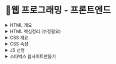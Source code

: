 # 📝웹 프로그래밍 - 프론트엔드

<details>
  
<summary> HTML 개요 </summary>
<div markdown="1">
  
##  HTML 기본문법
### -  요소
  `<태그>내용</태그>`    
     
##  부모와 자식 관계의 이해
###  
  `<태그><태그>내용</태그></태그>` : 안에 있는 태그는 자식요소 겉은 부모요소   
####   
   들여쓰기 : `tab` , 내어쓰기 : `Shift+Tab`   
     
##  빈 태그
###  - 빈 태그
  `<태그/>`   
###  - 기능을 확장한 태그 
  `<태그 속성='값'>내용</태그>` 
#### EX)
  ```HTML
  <img scr="./cat.jpg" alt="고양이"/> 
  <!-- scr: 경로 alt: 이미지의 이름(대체 텍스트)-->
  <input type = "text"/>
  <!--type : 데이터의 타입 "text" :사용자에게 일반 텍스트를 입력받는다-->
  <input type = "checkbox">
  <!--type : 데이터의 타입 "text" :사용자에게 체크여부를 입력받는다-->
  ```   
##  글자와 상자
### 요소가 화면에 출력되는 특성으로 크게 2가지로 구분할 수 있다.   
#### - 인라인(inline)요소 : 글자를 만들기 위한 요소들.   
  `<span></span>` : 콘텐츠 영역을 설정하는 용도(본질적으로 아무것도 나타나지 않음)
  
##### EX) 1 
  

  ```HTML
   <!--HTML-->
   <span>Hello</span><!--띄어쓰기로 해석-->
   <span>World</span>
  ```    
  ```CSS
  /*CSS*/
  body {
    font-size: 100px; /*글자 사이즈 조절*/
  }
  ```    
##### EX) 2  
  `margin` : 요소의 외부 여백을 지정하는 css속성   
  `padding`: 요소의 내부 여백을 지정하는 css속성    

  
  ```HTML
  <!--HTML-->
  <span style="margin: 20px 20px;">Hello</span>
  <span style="margin: 20px 20px;">World</span>
  
  <!--*불가능 :: 글자요소 안에 상자요소-->
  <span><div></div></span>
  <!--*가능 :: 글자요소 안에 글자요소-->
  <span><span></span></span>
  ```   
  
#### - 블록(block) 요소 : 상자(레이아웃)를 만들기 위한 요소들.   
  `<div></div>` : 콘텐츠 영역을 설정하는 용도(본질적으로 아무것도 나타나지 않음)

##### EX) 1 

  
  ```HTML
   <!--HTML-->
   <div>Hello</div><!--띄어쓰기로 해석-->
   <div>World</div>
  ```    
##### EX) 2  
  `width` : 요소의 가로 너비를 지정하는 css속성     
  `height`: 요소의 새로 너비를 지정하는 css속성    

     
  ```HTML
  <!--HTML-->
  <div style="width: 100px;">Hello</div>
  <div style="height: 40px;">World</div>

  <!--*가능 :: 블록요소 안에 블록요소-->
  <span><div></div></span>
  <!--*가능 :: 블록요소 안에 인라인(글자)요소-->
  <span><span></span></span>
  ```       
</div>
</details>

<details>
<summary> HTML 핵심정리 (수정필요) </summary>
<div markdown="1">
  
## 핵심 요소 정리
###
  - `<div></div>` : (블록 상자 요소) 특별한 의미가 없고 구분을 위한 요소이다
  - `<h1>오늘의 날씨</h1>` : (블록 상자 요소) 제목을 의미하는 요소이다. + 숫자가 작을수록 더 중요한 제목
  - `<p>중부 집중호우, 12호 태풍 북상중..</p>` : (블록 상자 요소) 문장을 의미하는 요소이다.
  - ` <img src="img/weather.jpg" alt"12호 태풍"/>  ` : (인라인 글자 요소) 이미지를 삽입하는 요소이다..
  <img src="https://user-images.githubusercontent.com/87464723/153823868-1e1d2d85-5019-4ae5-b97d-75a992fed8b4.png" width="200" height="150"/>   
   
  ```HTML
  <div>
    <h1>오늘의 날씨</h1>
    <img src="img/weather.jpg" alt"12호 태풍"/>
  </div>
  ```
  
  - `<ul></ul>` : (블록 상자 요소) 순서가 필요없는 목록의 집합을 의미한다.
  - `<ol></ol>` : (블록 상자 요소) 순서가 필요한 목록의 집합을 의미한다.  
  - `<li></li>` : (블록 상자 요소) 목록 내 각 항목을 의미한다.  
  
   <img src="https://user-images.githubusercontent.com/87464723/153824410-c6c4d6e4-e54d-42cd-9c67-a42d3d245449.png" width="120" height="120"/>   
  
   ```HTML
  <ol>
    <li>사과</li>
    <li>딸기</li>
    <li>수박</li>
    <li>오렌지</li>
  </ol>
  ```
    
  - `<a href="https://www.naver.com">NAVER</a>` : (인라인 글자 요소) 다른/같은 페이지로 이동하는 하이퍼링크를 지정하는 요소이다     
  - `<span></span>` : (인라인 글자 요소) 특별한 의미가 없고 구분을 위한 요소이다   
  
  
    ![image](https://user-images.githubusercontent.com/87464723/153824848-d893903a-3050-44ce-aa88-38a84a4ac3f9.png)

  ```HTML
  <a href="https://www.naver.com">NAVER</a>
  <a href="https://www.google.com">GOOGLE</a>
  ```
  - 요소(텍스트)를 어떤 요소로 묶어주는 (감싸는) 행위를 Wrapping(래핑)이라고 부른다.
  
     <img src="https://user-images.githubusercontent.com/87464723/153825403-611a4d0b-6be5-4639-9044-4d9ed786a2f0.png" width="500" height="120"/>   
  ```HTML
  <!--HTML-->
  <p>
    동해물과 백두산이 마르고 닳도록
    하느님이 보우하사 <span>우리나라</span>만세 
  </p>
  ```
  ```CSS
  /*CSS*/
  body {
    font-size: 100px; /*글자 사이즈 조절*/
  }
  span {
    color : red;
  }
  ```   
  - `</br>` : (인라인 글자 요소) 줄바꿈 요소이다
  - `<input type="text" value="하하">` : 텍스트가 입력되는 부분에 "하하"가 미리 입력되어있다.
  - `<input type="text" palceholder="이름을 입력하시오">` : 사용자가 입력할 값의 힌트
  - `<input type="text" disabled />` : 입력 요소 비활성화 
  - `<label></label>` : (인라인 글자 요소) 라벨 가능 요소(input)의 제목을 의미한다.
  
     <img src="https://user-images.githubusercontent.com/87464723/153827120-03ff5d11-bc26-49ca-9e66-e36f9639f69b.png" width="500" height="120"/>
  ```HTML
  <!--HTML-->
  <input type=text value=김민동
   placeholder="이름을 입력하세요" disabled/>
   <br>
  <input type="checkbox" />
  Apple
  <label>
    <input type="checkbox" />
    banana
    <input type="radio" />
    fruit
  </label>
  ```  
 ##### table   
  
 ## 주석
 ### - HTML
    <!--내용삽입--> `Ctrl+/`, `Cmd+/`
 ### - CSS
    '/*내용삽입*/' `Ctrl+/`, `Cmd+/`
</div>
</details>

<details>
<summary> CSS 개요 </summary>
<div markdown="1">
  
## 기본문법, 주석
 ### ◾ 기본문법   
#### 
  CSS에서 하는 역할은 
  html에서의 기본적인 구조를 실제로 보기좋게 꾸며주는 역할을 한다. 스타일을 작업한다.    
  `선택자{ 속성:값; }` 선택자 : 스타일(css)을 적용할 대상   
    ex) `div{   
           color: red;   
           margin: 20px;   
         }`
### ◾ 주석   
#### /* 설명작성 */    
   주석 시작은 '/*'로 주석 끝은 '*/'   
   `Ctrl+/`, `Cmd+/`    
  
## CSS 선언 방식
  
### ◾ 내장 방식
  : <style></style>의 내용으로 스타일을 작성하는 방식   
  ```CSS
  <style>
  div{
    color : red;
    margin: 20px;
  }
  </style>
  ```
  
### ◾ 인라인 방식
  :요소의 style 속성에 직접 스타일을 작성하는 방식
  ```HTML
  <div style="color: red; margin:20px"></div>
  ```

### ◾ 링크 방식
  : <link/>로 외부 CSS문서를 가져와서 연결하는 방식  
  ```CSS
  /* main.css */
  div{
    color : red;
    margin: 20px;
  }
  ```
  ```HTML
  <!--HTML-->
  link rel="stylesheet" href="./css/main.css">
  ```  
### ◾ @import 방식
  : CSS의 @import규칙으로 CSS 문서 안에서 또 다른 CSS 문서를 가져와 연결하는 방식
  ```HTML
  <!--HTML-->
  link rel="stylesheet" href="./css/main.css">
  ```
  ```CSS
  /* main.css */
  @import url("./box.css");
  div{
    color : red;
    margin: 20px;
  }
  ```
  ```
  /* box.css */
  div{
    background-color : red;
    padding: 20px;
  }
  ```
   
## CSS 선택자
### ◾ 기본 선택자
  - `*` 전체 선택자 : 모든 요소를 선택.EX)
  ```CSS
  /*CSS*/
  *{
    color: red;
  }
  ```
  - `태그이름`태그 선택자 : 태그이름이 li인 요소를 선택.EX)
  ```HTML
  <!--HTML-->
  <li>사과</li>
  <li>오렌지</li>
  ```
  ```CSS
  /*CSS*/
  li{
    color: red;
  }
  ```   
  - `.클래스속성의 값` 클래스 선택자 : HTML class 속성의 값이 li인 요소를 선택.EX)
  ```HTML
  <!--HTML-->
  <li class = "orange">오렌지</li>
  <span class = "orange">오렌지</span>
  ```
  ```CSS
  /*CSS*/
  .orange{
    color: red;
  }
  ``` 
  - `#id속성의 값` 아이디 선택자 : HTML it 속성의 값이 orange인 요소를 선택.
  EX)
  ```HTML
  <!--HTML-->
  <li id = "orange">오렌지</li>
  <span class = "orange">오렌지</span>
  ```
  ```CSS
  /*CSS*/
  #orange{
    color: red;
  }
  ``` 
### ◾ 복합
  - `태그 이름과 클래스 속성의 값` 일치 선택자 : 선택자 span와 orange를 동시에 만족하는 요소 선택.
  EX)
  ```HTML
  <!--HTML-->
  <li id = "orange">오렌지</li>
  <span class = "orange">오렌지</span>
  ```
  ```CSS
  /*CSS*/
  span.orange{
    color: red;
  }
  ``` 
  - `태그부모 >. 클래스 속성의 값` 자식 선택자 : 선택자 ul의 자식 요소 orange를 선택.
  EX)
  ```HTML
  <!--HTML-->
  <ul>
    <li id = "orange">오렌지</li>
  </ul>
  ```
  ```CSS
  /*CSS*/
  ul > .orange{
    color: red;
  }
  ``` 
  - `조상요소태그 >.하위요소클래스 속성의 값` 하위(후손)선택자 : 선택자 div의 하위 요소 orange를 선택.
  EX)
  ```HTML
  <!--HTML-->
  <div>
    <ul>
      <li id = "orange">오렌지</li><!--선택-->
    </ul>
    <div>당근</div>
    <span class="orange">오렌지</span><!--선택-->
  </div>
  ```
  ```CSS
  /*CSS*/
  div .orange{
    color: red;
  }
  ``` 
  - `.클래스 속성의 값 + 다음태그` 인접 형제 선택자 : 선택자 ul의 다음 형제요소 li 태그 하나를 선택.
  EX)
  ```HTML
  <!--HTML-->
  <ul>
    <li id = "orange">오렌지</li>
    <li>망고</li>  <!--선택-->
    <li>사과</li>
  </ul>
  ```
  ```CSS
  /*CSS*/
  .orange + li {
    color: red;
  }
  ``` 
  - `.클래스 속성의 값 ~ 다음태그` 일반 형제 선택자 : 선택자 ul의 다음 형제요소 li 태그 모두 선택.
  EX)
  ```HTML
  <!--HTML-->
  <ul>
    <li id = "orange">오렌지</li>
    <li>망고</li>  <!--선택-->
    <li>사과</li>  <!--선택-->
  </ul>
  ```
  ```CSS
  /*CSS*/
  .orange ~ li {
    color: red;
  }
  ``` 
### ◾ 가상 클래스
  
  - `선택자:hover` 가상 클래스 선택자 hover : 선택자요소에 마우스 커서가 올라가 있는 동안 선택.
  EX)  
  ![image](https://user-images.githubusercontent.com/87464723/154221384-88efd8de-20be-41e5-b7cf-9a6efd382c09.png)

  ```HTML
  <!--HTML-->
  <a href="https://www.naver.com">NAVER</a>
  ```
  ```CSS
  /*CSS*/
  a:hover {
    color: red;
  }
  ``` 
  
  - `선택자:active` 가상 클래스 선택자 ACTIVE : 선택자 요소에 마우스를 클릭하고 있는 동안 선택.
  EX)   
  ```HTML
  <!--HTML-->
  <a href="https://www.naver.com">NAVER</a>
  ```
  ```CSS
  /*CSS*/
  a:active {
    color: red;
  }
  ```
  
  - `선택자:first-child` 가상 클래스 선택자 FIRST CHILD : 선택자 요소가 형제 요소 중 첫째라면 선택. 
  EX) 선택 불가능  

  ```HTML
  <div class="fruits">
    <span>딸기</span>
    <span>수박</span>
    <div>오렌지</div>
    <p>망고</p>
    <h3>사과</h3>
  </div>
  ```
  ```CSS
  /*CSS*/
  .fruits div:first-child {
    color: red;
  }
  ```
  
  - `선택자:last-child` 가상 클래스 선택자 LAST CHILD : 선택자 요소가 형제 요소 중 막내라면 선택. 
  EX) 

  ```HTML
  <div class="fruits">
    <span>딸기</span>
    <span>수박</span>
    <div>오렌지</div>
    <p>망고</p>
    <h3>사과</h3> <!--선택-->
  </div>
  ```
  ```CSS
  /*CSS*/
  .fruits h3:last-child {
    color: red;
  }
  ```
  
  - `선택자:nth-child(n)` 가상 클래스 선택자 NTH CHILD : 선택자 요소가 형제 요소 중 (n)째라면 선택. 
  EX) 

  ```HTML
  <div class="fruits">
    <span>딸기</span>
    <span>수박</span><!--선택-->
    <div>오렌지</div>
    <p>망고</p><!--선택-->
    <h3>사과</h3> 
  </div>
  ```
  ```CSS
  /*CSS*/
  .fruits *:nth-child(2n) { <!--n은 0부터 시작-->
    color: red;
  }
  ```
  
  - `선택자:not(선택제외요소)` 부정 선택자 NOT : 선택제외요소 아닌 선택자 요소 선택. 
  EX) 

  ```HTML
  <div class="fruits">
    <span>딸기</span>
    <span>수박</span>
    <div>오렌지</div> <!--선택-->
    <p>망고</p>       <!--선택-->
    <h3>사과</h3>     <!--선택-->
  </div>
  ```
  ```CSS
  /*CSS*/
  .fruits *:not(span) { 
    color: red;
  }
  ```
  
### ◾ 가상 요소
  - `선택자::before` 가상요소 선택자 BEFORE : 선택자 요소의 내부 앞에 내용을 삽입.  
  EX)  
![image](https://user-images.githubusercontent.com/87464723/154221516-c9abfc29-9ae2-443b-8e47-876379022207.png)

  ```HTML
  <div class="box">
      Content!
  </div>
  ```
  ```CSS
  /*CSS*/
  .box::before { 
    /*이 부분에 내용 삽입*/
    content: "앞!";
  }
  ```
  - `선택자::after` 가상요소 선택자 AFTER : 선택자 요소의 내부 뒤에 내용을 삽입.  
  EX)  
![image](https://user-images.githubusercontent.com/87464723/154221624-98aeb4c2-7066-4daf-be25-b2e320fc11eb.png)

  ```HTML
  <div class="box">
      Content!
  </div>
  ```
  ```CSS
  /*CSS*/
  .box::after { 
    content: "뒤!";
    /*이 부분에 내용 삽입*/
  }
  ```
    
### ◾ 속성
 - `[선택자]` 속성 선택자 ATTR : 속성 disabled를 포함한 요소 선택.  
  EX)  

  ```HTML
  <div class="box"></div>
  <input type="text" value="Min"/>
  <input type="password" value="4665"/>
  <input type="text" value="jung" disabled/>  <!--선택-->
  ```
  ```CSS
  /*CSS*/
  [disabled] { 
    color: red;
  }
  ```
  - `[선택자]` 속성 선택자 ATTR=VALUE : 속성 type을 포함하고 값이 password 요소 선택.  
  EX)  

  ```HTML
  <div class="box"></div>
  <input type="text" value="Min"/>
  <input type="password" value="4665"/> <!--선택-->
  <input type="text" value="jung" disabled/> 
  ```
  ```CSS
  /*CSS*/
  [type="password"] { 
    color: red;
  }
  ```
## CSS 스타일상속  
### 스타일 상속   
  :  선택된 클래스 요소에 css적용을 했을때 적용된 내용이 해당하는 요소의 자식요소, 하위요소까지 영향을 미치는 것
  EX)  
![image](https://user-images.githubusercontent.com/87464723/154221737-3bebdcf7-4b1d-43cf-916d-d0a201c9cf40.png) 
  ```HTML
  <div class="ecosystem">생태계
    <div class="animal">동물
        <div class="tiger">호랑이</div>
        <div class="lion">사자</div>
        <div class="elephant">코끼리</div>
    </div>
    <div class="plant">식물</div>
  </div>
  ```
  ```CSS
  /*CSS*/
  .animal { 
    color: red;
  }
  ```
## CSS 선택자 우선순위
#### 우선순위  
  : 같은 요소가 여러 선언의 대상이 된 경우, 어떤 선언의 css속성을 우선 적용할 지 결정하는 방법  
  1. 점수가 높은 선언이 우선  
  2. 점수가 같으면, 가장 마지막에 해석된 선언이 우선   
 
선택자 | 예시 | 점수  
--|:--:|--:
전체 선택자 | * | 0
태그 선택자 | div | 1
Class 선택자| .HELLO | 10
ID 선택자 | #hello | 100   
  
 `!impoort 선택자`: 99999999 점   
 `인라인 선택자` : 1000점  
 `::before 가상의 요소` : 1점 (태그선택자로 볼 수 있다.)  
 `:not() 부정 선택자`: 0점 (가상클래스이긴 하지만 부정선택자라 점수계산X) 
  
</div>
</details>

<details>
<summary> CSS 속성 </summary>
<div markdown="1">
 
##  박스 모델  
  
### ◼ width, height   
  요소의 가로/세로 너비  
####
   - auto(기본값) : 브라우저가 너비를 계산  
   - 단위 : px, em, vw
  
### ◼ max-width, max-height   
  요소가 커질 수 있는 최대 가로/세로 너비  
####
   - none : 최대 너비 제한 없음  
   - auto : 브라우저가 너비를 계산  
   - 단위 : px, em, vw 등 단위로 지정  
  
### ◼ min-width, min-height   
  요소가 작아질 수 있는 최대 가로/세로 너비  
####
   - 0 : 최소 너비 제한 없음
   - auto : 브라우저가 너비를 계산
   - 단위 : px, em, vw 등 단위로 지정  
#### 
  〰 단위  
기호 | 설명
--|--
px| 픽셀
% | 상대적 백분율
em | 요소의 글꼴 크기
rem | 루트 요소(html)의 글꼴 크기
vw | 뷰포트 가로너비의 백분율
vh | 뷰포트 세로 너비의 백분율

### ◼ margin   
  외부여백(공간)을 지정하는 단축 속성 (음수 사용 가능)
####
   - 0 : 최소 너비 제한 없음
   - auto : 브라우저가 여백을 계산 ( 가운데정렬에서 활용 )
   - 단위 : px, em, vw 등 단위로 지정  
   - % : 부모 요소의 가로 너비에 대한 비율로 지정

### ◼ padding   
  외부여백(공간)을 지정하는 단축 속성 (요소 크기가 커진다.)
####
   - 0 : 내부 여백 없음
   - 단위 : px, em, vw 등 단위로 지정  
   - % : 부모 요소의 가로 너비에 대한 비율로 지정
  
### ◼ border-width
  요소 테두리 선의 두께
####
   - medium : 중간 두께
   - thin : 얇은 두께
   - thick : 두꺼운 두께
   - 단위 : px, em, vw 등 단위로 지정  
  
### ◼ border-style
  요소 테두리 선의 종류
####
   - none : 선없음
   - solid : 실선(일반 선)
   - dashed : 파선
   - dotted : 점선
   - double : 두 줄 선
   - groove : 홈이 파여있는 모양
   - ridge : 솟은 모양(groove의 반대)
   - inset : 요소 전체가 들어간 모양
   - outset : 요소 전체가 나온 모양

### ◼ border-color
  요소 테두리 선의 색상을 지정하는 단축 속성
####
   - black : 검정색
   - tortkd : 선의 색상
   - transparent : 투명
  
### ◼ border-radius
  요소 모서리를 둥글게 깎음
####
   - 0 : 둥글게 없음
   - 단위: px, em, vw등 단위로 지정

### ◼ box-sizing
  요소 크기 계산 기준을 지정
####
   - content-box : 요소의 내용(content)로 크기 계산
   - border-box : 요소의 내용 +padding + border로 크기 계산
  
### ◼ overflow
  요소의 크기 이상으로 내용이 넘쳤을 때, 보여짐을 제어하는 단축 속성
####
   - visible : 넘친 내용을 그대로 보여줌
   - hiddent : 넘친 내용을 잘라냄
   - scroll : 넘친 내용을 잘라냄, 스크롤바 생성
   - auto : 넘친 내용이 있는 경우에만 잘라내고 스크롤바 생성
### ◼ display
  - 각 요소에 이미 지정되어 있는 값
    - block : 상자(레이아웃) 요소
    - inline : 글자 요소
    - inline-block : 글자 + 상자 요소
  - 따로 지정해서 사용하는 값
    - flex : 플렉스 박스(1차원 레이아웃)
    - grid : 그리드 (2차원 레이아웃)
    - none : 보여짐 특성없음, 화면에서 사라짐
### ◼ opacity
  요소 투명도
####
   - 1 : 불투명
   - 0~1 : 0부터 1사이의 소수점 숫자
  
## 글꼴
### ◼ font-style
  글자의 기울기
####
   - normal : 기울기 없음
   - italic : 이텔릭체
   - oblique : 기울어진 글자
  
### ◼ font-weight
  글자의 두께(가중치)
####
   - normal,400 : 기울기 없음
   - bold,700 : 두껍게
   - boler : 상위(부모) 요소보다 더 두껍게
   - lighter : 상위(부모) 요소보다 더 얇게
   - 100~900 : 100 단위의 숫자 9개, normal과 bold 이외 두께
### ◼ font-size
  글자의 크기
####
   - 16px : 기본 크기
   - 단위 : px, em, rem 등 단위로 지정
   - % : 부모 요소의 폰트 크기에 대한 비율
   - smaller : 상위(부모) 요소보다 더 작게
   - large : 상위(부모) 요소보다 더 크게
   - xx-small~xx-large : 가장 작은 크기 ~ 가장 큰크기까지, 7단계의 크기를 지정
### ◼ line-height
  한 줄의 높이, 행간과 유사
####
   - normal : 브라우저의 기본 정의를 
   - 숫자 : 요소의 글꼴 크기의 배수로 지정
   - 단위 : px, em, vw 등 단위로 지정  
   - % : 요소의 글꼴 크기의 비율로 지정
## 문자
### ◼ color
  글자의 색상
####
   - rgb(0,0,0) : 검정색 
   - 색상 : 기타 지정 가능한 색상 
### ◼ text-align
  문자의 정렬 방식
####
   - left : 왼쪽 정렬
   - right : 오른쪽 정렬
   - center : 가운데 정렬
   - justify : 양쪽 정렬
### ◼ text-decoration
  문자의 장식(선)
####
   - none : 장식없음
   - underline : 밑줄
   - overline : 윗줄
   - line-through : 중앙 선
### ◼ text-indent
  첫줄의들여쓰기
####
   - 0 : 장식없음
   - 단위 : px, em, rem 등 단위로 지정  
   - % : 요소의 가로 너비의 비율로 지정
  
## 배경
  
### ◼ background-color
  요소의 배경 색상
####
   - transparent : 투명함
   - 색상 : 지정 가능한 색상
### ◼ background-image
  요소의 배경 이미지 삽입
####
   - none : 투명함
   - url("경로") : 이미지 경로
### ◼ background-repeat
  요소의 배경 이미지 반복
####
   - repeat : 이미지를 수직, 수평 반복
   - repeat-x : 이미지를 수평 반복
   - repeat-y : 이미지를 수직 반복
   - no-repeat : 반복 없음
### ◼ background-position
  요소의 배경 이미지 위치
####
   - 0% 0% : 0%~100%
   - 방향 : top, bottom, left, right, center 방향
   - 단위 : px, em, rem 등으로 단위 지정
### ◼ background-size
  요소의 배경 이미지 크기
####
   - auto : 이미지의 실제 크기
   - 단위 : px, em, rem 등으로 단위 지정
   - cover : 비율을 유지, 요소의 더 넓은 너비에 맞춤
   - contain : 비율을 유지, 요소의 더 짧은 너비에 맞춤
### ◼ background-attachment
  요소의 배경 이미지 스크롤 특성
####
   - scroll : 이미지가 요소를 따라서 같이 스크롤
   - fixed : 이미지가 뷰포트에 고정, 스크롤 X
   - local : 요소 내 스크롤 시 이미지가 같이 스크롤

## 배치
### ◼ position
  요소의 위치 지정 기준
####
   - static : 기준 없음
   - relative : 요소 자신을 기준
   - absolute : 위치 상 부모 요소를 기준
   - fixed : 뷰포트(브라우저)를 기준
   - sticky : 스크롤 영역 기준
### ◼ 요소 쌓임 순서 (Stack order)
  어떤 요소가 사용자와 더 가깝게 있는지(위에 쌓이는지)결정
####
  1. 요소에 position 속성의 값이 있는 경우 위에 쌓임. (기본값 static 제외)  
  2. 1번 조건이 같은 경우, z-index 속성의 숫자 값이 높을 수록 위에 쌓임.
  3. 1번과 2번 조건까지 같은 경우, HTML의 다음 구조일 수록 위에 쌓임.
### ◼ z-index
  요소의 쌓임 정도를 지정
####
  - auto : 부모 요소와 동일한 쌓임 정도
  - 숫자 : 숫자가 높을 수록 위에 쌓임
## 플렉스(정렬)
### ◼ display
  Flexcontainer 의 화면 출력(보여짐) 특성
####
  - flex : 블록 요소와 같이 flex container 정의
  - inline-flex : 인라인 요소와 같이 flex container 정의

### ◼ flex-direction
  주 축을 설정
####
  - row : 행 축(좌=>우)
  - row-reverse : 행 축(우=>좌)
  - column : 열 축(위=>아래)
  - column-reverse : 열 축 (아래=>위)
## 변환
### ◼ flex-wrap
  Flex Items 묶음(줄 바꿈)여부
####
  - nowrap : 묶음(줄 바꿈)없음
  - wrap : 여러 줄로 묶음
  - wrap-reverse : wrap의 반대 방향으로 묶음
### ◼ justify-content
  주 축의 정렬 방법
####
  - flex-start : Flex Items 을 시작점으로 정렬
  - flex-end : Flex Items 을 끝점으로 정렬
  - center : Flex Items 을 가운데 정렬
  - space-between : 각 Flex Item 사이를 균등하게 정렬
  - space-around : 각 Flex Item의 외부 여백을 균등하게 정렬
### ◼ align-content
  교차 축의 여러 줄 정렬 방법
####
  - stretch : Flex Items 을 시작점으로 정렬
  - flex-start : Flex Items 을 시작점으로 정렬
  - flex-end : Flex Items 을 끝점으로 정렬
  - center : Flex Items 을 가운데 정렬
  - space-between : 각 Flex Item 사이를 균등하게 정렬
  - space-around : 각 Flex Item의 외부 여백을 균등하게 정렬
### ◼ align-items
  교차 축의 한 줄 정렬 방법
####
  - stretch : Flex Items를 교차 축으로 늘림
  - flex-start : Flex Items를 각 줄의 시작점으로 정렬
  - flex-end : Flex Items를 각 줄의 끝점으로 정렬
  - center : Flex Items를 각 줄에 가운데 정렬
  - baseline : Flex Items를 각 줄의 문자 기준선에 정렬
### ◼ order
  Flex Item의 순서
####
  - 0 : 순서없음
  - 숫자 : 숫자가 작을 수록 먼저
### ◼ flex-grow
  Flex Item의 증가 너비 비율
####
  - 0 : 증가 비율 없음
  - 숫자 : 증가 비율
### ◼ flex-shrink
  Flex Item의 감소 너비 비율
####
  - 1 : Flex Container 너비에 따라 감소 비율 적용
  - 숫자 : 감소 비율
### ◼ flex-basis
  Flex Item의 공간 배분 전 기본 너비
####
  - auto : 요소의 Content 너비
  - 단위 : px, em, rem 등 단위로 지정
## 전환
### ◼ transisiton-property
  전환 효과를 사용할 속성 이름을 지정
####
  - all : 모든 속성에 적용
  - 속성이름 : 전환 효과를 사용할 속성 이름 명시
### ◼ transisiton-duration
  전환 효과의 지속시간을 지정
####
  - 0s: 전환 효과 없음
  - 시간 : 지속시간(S)을 지정
### ◼ transisiton-timing-function
  전환 효과의 타이밍함수를 지정
####
  - ease : 느리게 - 빠르게 - 느리게
  - linear : 일정하게
  - ease-in : 느리게 - 빠르게
  - ease-out : 빠르게 - 느리게
  - ease-in-out : 느리게 - 빠르게 - 느리게
  - cubic-bezier(n,n,n,n) : 자신만의 값을 정의(0~1)
  - steps(n) : n번 분할된 애니메이션
### ◼ transisiton-delay
  전환 효과가 몇 초 뒤에 시작할지 대기시간을 지정
####
  - 0s: 대기시간 없음
  - 시간 : 대기시간(S)을 지정
## 띄움
### ◼ perspective
  하위 요소를 관찰하는 원근 거리를 지정
####
  - 단위 : px등 단위로 지정
### ◼ backface-visibility
  3D변환으로 회전된 요소의 뒷면 숨김 여부
####
  - visible : 뒷면 보임
  - hidden : 뒷면 숨김
<!-- ## 애니메이션
## 그리드
## 다단
## 필터 -->
   
</div>
</details>

<details>
<summary> JS 선행 </summary>
<div markdown="1">
  
## 표기법

###  ◻ dash - case(kebab-case)
   :  '-'를 사용해 컴퓨터는 하나로 인식하는 단어를 사람이 보기에 여러 단어로 읽을 수 있게 구분
####
   ex) the-quick-brown-fox-jumps-over-the-lazy-dog
###  ◻ snake_case              
   :  '_'를 사용해 인식할 수 있는 여러 단어를 하나로 묶는다.
####
   ex) the_quick_brown_fox_jumps_over_the_lazy_dog
###  ◻ camelCase    
   :  낙타 표기법이라고도 하고 대문자로 여러 단어를 하나의 단어로 컴퓨터에게 인식 시켜줄 때 사용
####
   ex) theQuickBrownFoxJumpsOverTheLazyDog
###  ◻ ParcelCase 
   :  camelCase와 비슷하지만 처음 오는 문자가 대문자로 사용한다.
####
   ex) TheQuickBrownFoxJumpsOverTheLazyDog
###  ◻ Zero-based Numbering
   :  특수한 경우를 제외하고 0부터 숫자를 시작한다.
## 주석  
  - //한 줄 메모
  - /* 한 줄 메모 */
  - /**   
      *여러 줄 메모   
      */ (ctrl +'/')   
  
## 데이터 종류(자료형)
  ###
  - String (문자 데이터) : 따옴표를 사용한다.
 ```javascript
  let myNmae = "mindong";
  let email = 'dullini0205@gmail.com';
  let hello = 'Hello${myName}?!'
  
  console.log(myNmae); // mindong
  console.log(email);  // dullini0205@gmail.com
  console.log(hello);  // Hello  mindong?!
 ```
  - Number (숫자 데이터) : 정수 및 부동 소수점 숫자를 나타냅니다.
 ```javascript
  let num = 123;
  let opaciy = 1.57;
  
  console.log(num); // 123
  console.log(opaciy);  //1.57
 ```
  - Boolean (불린 데이터) : true,false 두 가지 값밖에 없는 논리 데이터입니다.
 ```javascript
  let checked = true;
  let isShow = false;
  
  console.log(checked); //true
  console.log(isShow);  //false
 ```
  - Undefined : 값이 할당되지 않은 상태를 나타냅니다.
 ```javascript
  let undef; // 값이 없는 상태를 undefined 라는 하나의 데이터로 나타낸다.
  let obj = {abx: 123};
  console.log(undef);   //undefined
  console.log(obj.abx); //123
  console.log(obj.x);   //undefined
 ```
  - Null :  어떤 값이 의도적으로 비어있음을 의미한다.
 ```javascript
  let empty = null;
  console.log(empty); // null
 ```
  - Object (객체 데이터) : 여러 데이터를 Key:Value 형태로 저장합니다. {}
 ```javascript
  let user = {
    //key: Value,
    name : 'min'
    age : 85,
    isValid: true
  };
  console.log(user.name); // min
  ```
  - Array (배열 데이터) : 여러 데이터를 순차적으로 저장합니다.[]
 ```javascript
  let fruits = ['apple','banana','cherry'];
  console.log(fruits[0]); // apple
  ```  
 ## 
  - 변수데이터를 저장하고 참조하는 데이터의 이름
  - let :  값(데이터)의 재할당 가능!
  - const : 값(데이터)의 재할당 불가능!
 ## 예약어 
  - 특별한 의미를 가지고 있어, 변수나 함수 이름등으로 사용할 수 없는 단어
  - Reserved Word
 ```javascript
  let this = 'hello'; //SyntaxError
  let if = 123; //SyntaxError
 ```
 ## 함수 
  - 특정 동작을 수행하는 일부 코드의 집합
  - function
```javascript 
  function helloF(){ //함수 선언
  //실행 코드
  console.log(1234); //명령이 들어있다
  }
  // 함수 호출
  helloF(); // 1234
```
  ### 
  - 기명(이름이 있는) 함수  :: 함수를 선언한다.
  ```javascript
    function hello(){
      console.log('HEllo~');
    }
  hello();
  ```
  ### 
  - 익명(이름이 없는) 함수 :: 함수를 표현한다.(호출불가-> 데이터나 변수에 활용)
   ``` JAVA 
    let world = function (){
      console.log('MEllo~');
    }
    world();
  ```
 ## 조건문 
   조건(true,false)의 결과에 따라 다른 코드를 실행하는 구문  
   ```javascript
    let isShow = true;
    let checked = false;
    
    if(isShow){
      console.log('Show~~'); //Show~~
    }
    if(checked){
    console.log('checked!')//실행x
    }
  ```  
 ## DOM API (Document Object Model, Application Programming Interface)    
  자바스크립트에서 HTML을 제어할 때 사용하는 명령들이라는 의미이다.   
 ```javascript
    // HTML 요소(Element) 1개 검색/찾기 (먼저 찾은 요소 1개만 반환)
    const boxEl = document.querySelector('.box');

    //HTML 요소에 적용할 수 있는 메소드 !
    boxEl.addEventListener();
    //인수추가가능
    boxEl.addEventListener(1,2);
    //1 - 이벤트 (Event, 상황)
    boxEl.addEventListener('Click',2);
    //2 - 핸들러 (Handler, 실행할 함수)
    boxEl.addEventListener('Click',function() {
      console.log('Click~!');
    });
```   
![image](https://user-images.githubusercontent.com/87464723/151526413-64ebca0a-c99e-4e32-9dad-cd50666314ea.png)

```javascript
    // HTML 요소(Element) 모두 검색하기
    const boxEls = document.querySelectorAll('.box');
    console.log(boxEls);

    // 찾은 요소들 반복해서 함수 실행! (유사배열)
    // 익명의 함수를 인수로 추가 
    boxEls.forEach(funcion() {});
  
    // 첫 번째 매개변수(boxEl) : 반복 중인 요소.
    // 두 번째 매개변수(index) : 반복 중인 번호
    boxEls.forEach(funcion(boxEl, index) {});
  
    // 출력!
    // 반복하면서 익명의 함수가 실행되는데 boxEl, index로 내부에서 로직을 추가할 수 있다.
    boxEls.forEach(funcion(boxEl, index) { // boxEl에는 반복중인 하나의 요소가 들어있고 
      boxEl.classList.add('order-${index + 1}'); //classList에 어떤 문자데이터 요소를 추가하고  index에 +1해서 보관
      console.log(index, boxEl); //콘솔창에 index, boxEl 값 출력
    });
```   
  ![image](https://user-images.githubusercontent.com/87464723/151527738-3c3bf134-cca8-46ba-a1c8-38b42aa341bf.png)

```javascript
  const boxEl = document.querySelector('.box');
  
  //Getter, 값을 얻는 용도
  console.log(boxEl.textContent); // Box!!
  
  //Setter, 값을 지정하는 용도
  boxEl.textContent = 'MINZZUNG?!';
  console.log(boxEl.TextContent);
```  
 ## 메소드 체이닝  
  메소드가 체인 형식으로 연결되어있다
```javascript
  const a = 'Hello~';
  // split : 문자를 인수 기준으로 쪼개서 배열로 반환.
  // reverse : 배열을 뒤집기.
  // join : 배열을 인수 기준으로 문자로 변합해 반환.
  const b = a.split('').reverse().join(''); //메소드 체이닝..
  
  console.log(a); // Hello~
  console.log(b); // ~olleH
```
 
</div>
</details>

<details>
<summary> 스타벅스 웹사이트만들기 </summary>
<div markdown="1">
 
 ## BEM (Block Element Modifier)
 ### - HTML 클래스 속성의 
   `요소__일부분` : Underscore(Lodash) 기호로 요소의 일부분을 표시   
   `요소--상태`   : Hyphen(Dash) 기호로 요소의 상태를 표시 
  `요소--상태`   : Hyphen(Dash) 기호로 요소의 상태를 표시 
    
</div>
</details>
